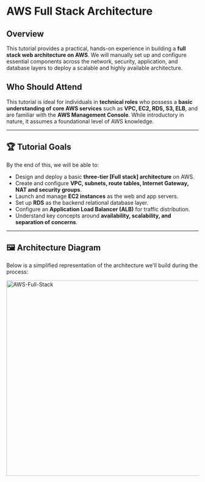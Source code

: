 # AWS Full Stack Architecture

## Overview
This tutorial provides a practical, hands-on experience in building a **full stack web architecture on AWS**. We will manually set up and configure essential components across the network, security, application, and database layers to deploy a scalable and highly available architecture.

## Who Should Attend
This tutorial is ideal for individuals in **technical roles** who possess a **basic understanding of core AWS services** such as **VPC, EC2, RDS, S3, ELB**, and are familiar with the **AWS Management Console**. While introductory in nature, it assumes a foundational level of AWS knowledge.

---

## 🏆 Tutorial Goals

By the end of this, we will be able to:

- Design and deploy a basic **three-tier [Full stack] architecture** on AWS.
- Create and configure **VPC, subnets, route tables, Internet Gateway, NAT and security groups**.
- Launch and manage **EC2 instances** as the web and app servers.
- Set up **RDS** as the backend relational database layer.
- Configure an **Application Load Balancer (ALB)** for traffic distribution.
- Understand key concepts around **availability, scalability, and separation of concerns**.

---

## 🖼 Architecture Diagram

Below is a simplified representation of the architecture we'll build during the process:

<img width="542" height="512" alt="AWS-Full-Stack" src="https://github.com/user-attachments/assets/b3e7b3f9-22fe-4604-805d-c3bec02cf69f" />


